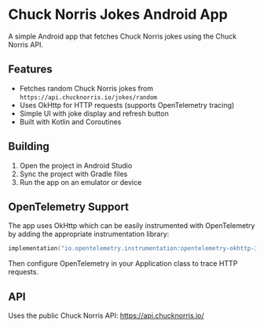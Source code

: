 # Chuck Norris Jokes Android App

A simple Android app that fetches Chuck Norris jokes using the Chuck Norris API.

## Features
- Fetches random Chuck Norris jokes from `https://api.chucknorris.io/jokes/random`
- Uses OkHttp for HTTP requests (supports OpenTelemetry tracing)
- Simple UI with joke display and refresh button
- Built with Kotlin and Coroutines

## Building
1. Open the project in Android Studio
2. Sync the project with Gradle files
3. Run the app on an emulator or device

## OpenTelemetry Support
The app uses OkHttp which can be easily instrumented with OpenTelemetry by adding the appropriate instrumentation library:

```kotlin
implementation("io.opentelemetry.instrumentation:opentelemetry-okhttp-3.0:1.31.0-alpha")
```

Then configure OpenTelemetry in your Application class to trace HTTP requests.

## API
Uses the public Chuck Norris API: https://api.chucknorris.io/